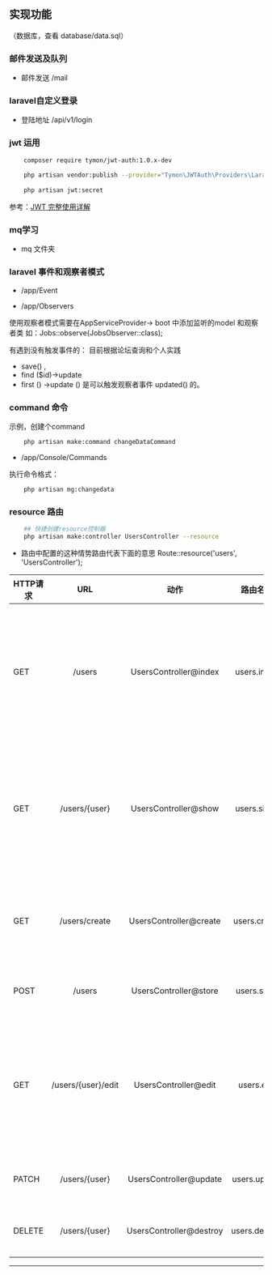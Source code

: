 ## 实现功能

（数据库，查看 database/data.sql）

### 邮件发送及队列

-  邮件发送  /mail

### laravel自定义登录
- 登陆地址  /api/v1/login

### jwt 运用  
```bash 
    composer require tymon/jwt-auth:1.0.x-dev 
    
    php artisan vendor:publish --provider="Tymon\JWTAuth\Providers\LaravelServiceProvider"
   
    php artisan jwt:secret
```

参考：[JWT 完整使用详解](https://laravel-china.org/articles/10885/full-use-of-jwt)

###  mq学习

- mq 文件夹

### laravel 事件和观察者模式

- /app/Event 



- /app/Observers

使用观察者模式需要在AppServiceProvider-> boot 中添加监听的model 和观察者类
如：Jobs::observe(JobsObserver::class);

有遇到没有触发事件的：
目前根据论坛查询和个人实践 
- save() , 
- find ($id)->update 
- first () ->update () 
是可以触发观察者事件 updated() 的。


### command 命令

示例，创建个command
```bash
    php artisan make:command changeDataCommand
```

- /app/Console/Commands
 
 执行命令格式：
```bash
    php artisan mg:changedata
```

###  resource 路由

```bash
    ## 快捷创建resource控制器
    php artisan make:controller UsersController --resource
```
- 路由中配置的这种情势路由代表下面的意思
Route::resource('users', 'UsersController');

| HTTP请求 |	URL | 动作 |	路由名称 | 作用 |
| ---- | :----: | :---: | :---: | :---: |
| GET |	/users |	UsersController@index |	users.index |显示所有用户列表的页面 |
| GET |	/users/{user} |	UsersController@show | users.show |	显示用户个人信息的页面 |
| GET |	/users/create |	UsersController@create | users.create |创建用户的页面 |
| POST |	/users |	UsersController@store	| users.store | 创建用户 |
| GET |	/users/{user}/edit | UsersController@edit | users.edit | 编辑用户个人资料的页面 |
| PATCH |	/users/{user} |	UsersController@update | users.update | 更新用户 |
| DELETE |	/users/{user} |	UsersController@destroy	| users.destroy | 删除用户 |
---------------------
